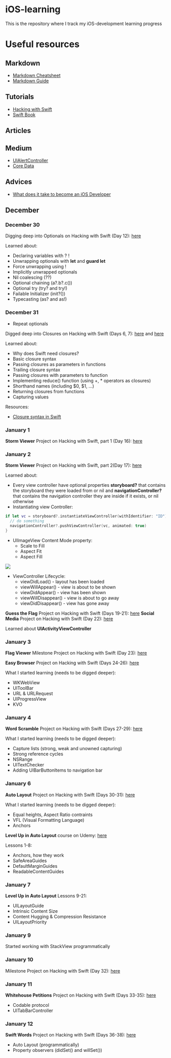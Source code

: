 # iOS-learning
This is the repository where I track my iOS-development learning progress

# Useful resources

## Markdown
* [Markdown Cheatsheet](https://github.com/adam-p/markdown-here/wiki/Markdown-Cheatsheet)
* [Markdown Guide](https://www.markdownguide.org/basic-syntax/)

## Tutorials
* [Hacking with Swift](https://www.hackingwithswift.com)
* [Swift Book](https://swiftbook.ru)

## Articles

## Medium
* [UIAlertController](https://medium.com/swift-india/uialertcontroller-in-swift-22f3c5b1dd68)
* [Core Data](https://medium.com/better-programming/a-light-intro-to-core-data-part-un-e344f9d1528)

## Advices
* [What does it take to become an iOS Developer](https://medium.com/devslopes-blog/what-does-it-take-to-become-an-ios-developer-fd8150942de1)

## December

### December 30
Digging deep into Optionals on Hacking with Swift (Day 12): [here](https://www.hackingwithswift.com/100/12)

Learned about:
* Declaring variables with ? !
* Unwrapping optionals with **let** and **guard let**
* Force unwrapping using !
* Implicitly unwrapped optionals
* Nil coalescing (??)
* Optional chaining (a?.b?.c())
* Optional try (try? and try!)
* Failable Initializer (init?())
* Typecasting (as? and as!)

### December 31

* Repeat optionals

Digged deep into Closures on Hacking with Swift (Days 6, 7): [here](https://www.hackingwithswift.com/100/6) and [here](https://www.hackingwithswift.com/100/7)

Learned about:
* Why does Swift need closures?
* Basic closure syntax
* Passing closures as parameters in functions
* Trailing closure syntax
* Passing closures with parameters to function
* Implementing reduce() function (using +, * operators as closures)
* Shorthand names (including $0, $1, ...)
* Returning closures from functions
* Capturing values

Resources:
* [Closure syntax in Swift](http://goshdarnclosuresyntax.com)

### January 1

**Storm Viewer** Project on Hacking with Swift, part 1 (Day 16): [here](https://www.hackingwithswift.com/100/16)

### January 2

**Storm Viewer** Project on Hacking with Swift, part 2(Day 17): [here](https://www.hackingwithswift.com/100/17)

Learned about:
* Every view controller have optional properties **storyboard?** that contains the storyboard they were loaded from or nil and **navigationController?** that contains the navigation controller they are inside if it exists, or nil otherwise
* Instantiating view Controller:
```swift
if let vc = storyboard?.instantiateViewController(withIdentifier: "ID") as? MyViewController {
  // do something
  navigationController?.pushViewController(vc, animated: true)
}
```
* UIImageView Content Mode property:
  * Scale to Fill
  * Aspect Fit
  * Aspect Fill
  
![](https://i.stack.imgur.com/gzXIl.png)

* ViewController Lifecycle:
  * viewDidLoad() - layout has been loaded
  * viewWillAppear() - view is about to be shown
  * viewDidAppear() - view has been shown
  * viewWillDisappear() - view is about to go away
  * viewDidDisappear() - view has gone away
  
 **Guess the Flag** Project on Hacking with Swift (Days 19-21): [here](https://www.hackingwithswift.com/read/2/overview)
 **Social Media** Project on Hacking with Swift (Day 22): [here](https://www.hackingwithswift.com/read/3/overview)
 
 Learned about **UIActivityViewController**
 
 ### January 3
 
 **Flag Viewer** Milestone Project on Hacking with Swift (Day 23): [here](https://www.hackingwithswift.com/100/23)
 
 **Easy Browser** Project on Hacking with Swift (Days 24-26): [here](https://www.hackingwithswift.com/read/4/overview)
 
 What I started learning (needs to be digged deeper):
 * WKWebView
 * UIToolBar
 * URL & URLRequest
 * UIProgressView
 * KVO
 
 ### January 4
 
 **Word Scramble** Project on Hacking with Swift (Days 27-29): [here](https://www.hackingwithswift.com/read/5/overview)
 
  What I started learning (needs to be digged deeper):
  * Capture lists (strong, weak and unowned capturing)
  * Strong reference cycles
  * NSRange
  * UITextChecker
  * Adding UIBarButtonItems to navigation bar
  
  ### January 6
  
  **Auto Layout** Project on Hacking with Swift (Days 30-31): [here](https://www.hackingwithswift.com/read/6/overview)
  
  What I started learning (needs to be digged deeper):
  * Equal heights, Aspect Ratio contraints
  * VFL (Visual Formatting Language)
  * Anchors
  
  **Level Up in Auto Layout** course on Udemy: [here](https://www.udemy.com/course/level-up-in-auto-layout/)
  
  Lessons 1-8:
  * Anchors, how they work
  * SafeAreaGuides
  * DefaultMarginGuides
  * ReadableContentGuides

### January 7

**Level Up in Auto Layout**
Lessons 9-21:
* UILayoutGuide
* Intrinsic Content Size
* Content Hugging & Compression Resistance
* UILayoutPriority

### January 9
Started working with StackView programmatically

### January 10

Milestone Project on Hacking with Swift (Day 32): [here](https://www.hackingwithswift.com/100/32)

### January 11

 **Whitehouse Petitions** Project on Hacking with Swift (Days 33-35): [here](https://www.hackingwithswift.com/read/7/overview)
 * Codable protocol
 * UITabBarController
 
 ### January 12
 
  **Swift Words** Project on Hacking with Swift (Days 36-38): [here](https://www.hackingwithswift.com/read/8/overview)
  * Auto Layout (programmatically)
  * Property observers (didSet() and willSet())
